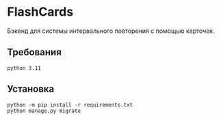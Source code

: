 # FlashCards
Бэкенд для системы интервального повторения с помощью карточек.

## Требования
```
python 3.11
```

## Установка
```
python -m pip install -r requirements.txt
python manage.py migrate
```
